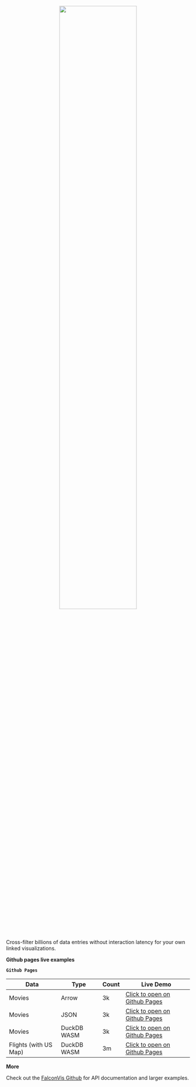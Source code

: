 <p align="center">
  <img src="https://user-images.githubusercontent.com/65095341/224896033-afc8bd8e-d0e0-4031-a7b2-3857bef51327.svg" width="65%">
</p>

Cross-filter billions of data entries without interaction latency for your own linked visualizations.

**Github pages live examples**

**`Github Pages`**

| Data                  | Type        | Count | Live Demo                                                                   |
| --------------------- | ----------- | ----- | --------------------------------------------------------------------------- |
| Movies                | Arrow       | 3k    | [Click to open on Github Pages](https://dig.cmu.edu/falcon/movies-arrow/)   |
| Movies                | JSON        | 3k    | [Click to open on Github Pages](https://dig.cmu.edu/falcon/movies-json/)    |
| Movies                | DuckDB WASM | 3k    | [Click to open on Github Pages](https://dig.cmu.edu/falcon/movies-duckdb/)  |
| Flights (with US Map) | DuckDB WASM | 3m    | [Click to open on Github Pages](https://dig.cmu.edu/falcon/flights-duckdb/) |

**More**

Check out the [FalconVis Github](https://github.com/cmudig/falcon) for API documentation and larger examples.
